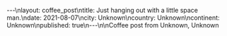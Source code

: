 ---\nlayout: coffee_post\ntitle: Just hanging out with a little space man.\ndate: 2021-08-07\ncity: Unknown\ncountry: Unknown\ncontinent: Unknown\npublished: true\n---\n\nCoffee post from Unknown, Unknown